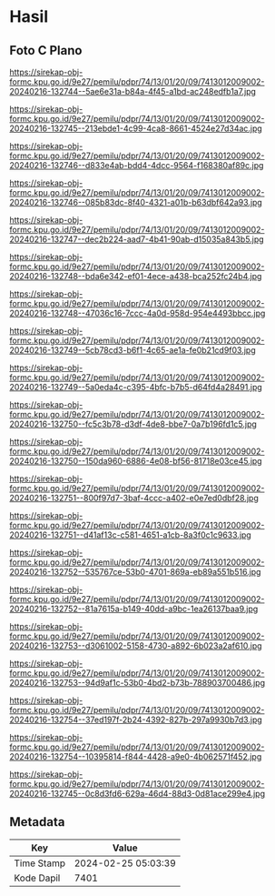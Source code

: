 # Hasil

## Foto C Plano

https://sirekap-obj-formc.kpu.go.id/9e27/pemilu/pdpr/74/13/01/20/09/7413012009002-20240216-132744--5ae6e31a-b84a-4f45-a1bd-ac248edfb1a7.jpg

https://sirekap-obj-formc.kpu.go.id/9e27/pemilu/pdpr/74/13/01/20/09/7413012009002-20240216-132745--213ebde1-4c99-4ca8-8661-4524e27d34ac.jpg

https://sirekap-obj-formc.kpu.go.id/9e27/pemilu/pdpr/74/13/01/20/09/7413012009002-20240216-132746--d833e4ab-bdd4-4dcc-9564-f168380af89c.jpg

https://sirekap-obj-formc.kpu.go.id/9e27/pemilu/pdpr/74/13/01/20/09/7413012009002-20240216-132746--085b83dc-8f40-4321-a01b-b63dbf642a93.jpg

https://sirekap-obj-formc.kpu.go.id/9e27/pemilu/pdpr/74/13/01/20/09/7413012009002-20240216-132747--dec2b224-aad7-4b41-90ab-d15035a843b5.jpg

https://sirekap-obj-formc.kpu.go.id/9e27/pemilu/pdpr/74/13/01/20/09/7413012009002-20240216-132748--bda6e342-ef01-4ece-a438-bca252fc24b4.jpg

https://sirekap-obj-formc.kpu.go.id/9e27/pemilu/pdpr/74/13/01/20/09/7413012009002-20240216-132748--47036c16-7ccc-4a0d-958d-954e4493bbcc.jpg

https://sirekap-obj-formc.kpu.go.id/9e27/pemilu/pdpr/74/13/01/20/09/7413012009002-20240216-132749--5cb78cd3-b6f1-4c65-ae1a-fe0b21cd9f03.jpg

https://sirekap-obj-formc.kpu.go.id/9e27/pemilu/pdpr/74/13/01/20/09/7413012009002-20240216-132749--5a0eda4c-c395-4bfc-b7b5-d64fd4a28491.jpg

https://sirekap-obj-formc.kpu.go.id/9e27/pemilu/pdpr/74/13/01/20/09/7413012009002-20240216-132750--fc5c3b78-d3df-4de8-bbe7-0a7b196fd1c5.jpg

https://sirekap-obj-formc.kpu.go.id/9e27/pemilu/pdpr/74/13/01/20/09/7413012009002-20240216-132750--150da960-6886-4e08-bf56-81718e03ce45.jpg

https://sirekap-obj-formc.kpu.go.id/9e27/pemilu/pdpr/74/13/01/20/09/7413012009002-20240216-132751--800f97d7-3baf-4ccc-a402-e0e7ed0dbf28.jpg

https://sirekap-obj-formc.kpu.go.id/9e27/pemilu/pdpr/74/13/01/20/09/7413012009002-20240216-132751--d41af13c-c581-4651-a1cb-8a3f0c1c9633.jpg

https://sirekap-obj-formc.kpu.go.id/9e27/pemilu/pdpr/74/13/01/20/09/7413012009002-20240216-132752--535767ce-53b0-4701-869a-eb89a551b516.jpg

https://sirekap-obj-formc.kpu.go.id/9e27/pemilu/pdpr/74/13/01/20/09/7413012009002-20240216-132752--81a7615a-b149-40dd-a9bc-1ea26137baa9.jpg

https://sirekap-obj-formc.kpu.go.id/9e27/pemilu/pdpr/74/13/01/20/09/7413012009002-20240216-132753--d3061002-5158-4730-a892-6b023a2af610.jpg

https://sirekap-obj-formc.kpu.go.id/9e27/pemilu/pdpr/74/13/01/20/09/7413012009002-20240216-132753--94d9af1c-53b0-4bd2-b73b-788903700486.jpg

https://sirekap-obj-formc.kpu.go.id/9e27/pemilu/pdpr/74/13/01/20/09/7413012009002-20240216-132754--37ed197f-2b24-4392-827b-297a9930b7d3.jpg

https://sirekap-obj-formc.kpu.go.id/9e27/pemilu/pdpr/74/13/01/20/09/7413012009002-20240216-132754--10395814-f844-4428-a9e0-4b062571f452.jpg

https://sirekap-obj-formc.kpu.go.id/9e27/pemilu/pdpr/74/13/01/20/09/7413012009002-20240216-132745--0c8d3fd6-629a-46d4-88d3-0d81ace299e4.jpg


## Metadata

| Key        | Value               |
| ---------- | ------------------- |
| Time Stamp | 2024-02-25 05:03:39 |
| Kode Dapil | 7401                |



